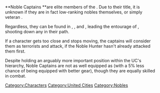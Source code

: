 **Noble Captains **are elite members of the [](03%20-%20Projects%20&%20Wikis/Kenshi/Kenshi%20Wiki/Kenshi%20Wiki%20Template/United_Cities.md). Due to their title, it is unknown if
they are in fact low-ranking nobles themselves, or simply veteran [](Hooded_Empire_Noble_Guard.md).

Regardless, they can be found in [](Stormgap_Coast.md), [](The_Great_Desert.md), and [](The_Hook.md), leading the entourage of [](Noble_Hunter.md), shooting down any in their path. 

If a character gets too close and stops moving, the captains will
consider them as terrorists and attack, if the Noble Hunter hasn't
already attacked them first.

Despite holding an arguably more important position within the UC's
hierarchy, Noble Captains are not as well equipped as [](Samurai_Captain.md) (with a 5% less chance of being
equipped with better gear), though they are equally skilled in combat.

[Category:Characters](Category:Characters "wikilink") [Category:United
Cities](Category:United_Cities "wikilink")
[Category:Nobles](Category:Nobles "wikilink")